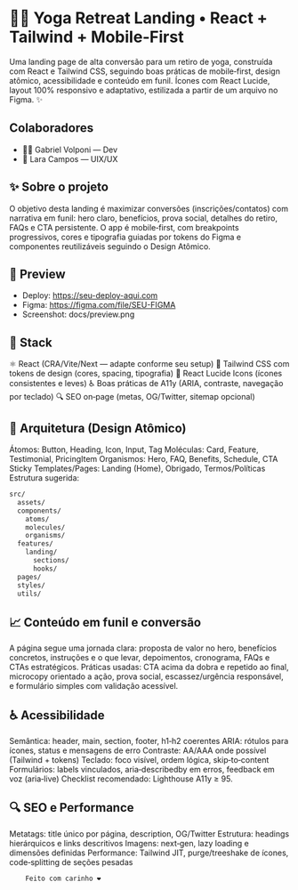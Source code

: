 # 🧘‍♀️ Yoga Retreat Landing • React + Tailwind + Mobile‑First
Uma landing page de alta conversão para um retiro de yoga, construída com React e Tailwind CSS, seguindo boas práticas de mobile‑first, design atômico, acessibilidade e conteúdo em funil. Ícones com React Lucide, layout 100% responsivo e adaptativo, estilizada a partir de um arquivo no Figma. ✨

## Colaboradores
- 👨‍💻 Gabriel Volponi — Dev
- 🎨 Lara Campos — UIX/UX

## ✨ Sobre o projeto
O objetivo desta landing é maximizar conversões (inscrições/contatos) com narrativa em funil: hero claro, benefícios, prova social, detalhes do retiro, FAQs e CTA persistente. O app é mobile‑first, com breakpoints progressivos, cores e tipografia guiadas por tokens do Figma e componentes reutilizáveis seguindo o Design Atômico.

## 📸 Preview
- Deploy: https://seu-deploy-aqui.com
- Figma: https://figma.com/file/SEU-FIGMA
- Screenshot: docs/preview.png

## 🔧 Stack
⚛️ React (CRA/Vite/Next — adapte conforme seu setup)
🎯 Tailwind CSS com tokens de design (cores, spacing, tipografia)
🧩 React Lucide Icons (ícones consistentes e leves)
♿ Boas práticas de A11y (ARIA, contraste, navegação por teclado)
🔍 SEO on‑page (metas, OG/Twitter, sitemap opcional)

## 🧩 Arquitetura (Design Atômico)
Átomos: Button, Heading, Icon, Input, Tag
Moléculas: Card, Feature, Testimonial, PricingItem
Organismos: Hero, FAQ, Benefits, Schedule, CTA Sticky
Templates/Pages: Landing (Home), Obrigado, Termos/Políticas
Estrutura sugerida:
```bash
src/
  assets/
  components/
    atoms/
    molecules/
    organisms/
  features/
    landing/
      sections/
      hooks/
  pages/
  styles/
  utils/
```
## 📈 Conteúdo em funil e conversão
A página segue uma jornada clara: proposta de valor no hero, benefícios concretos, instruções e o que levar, depoimentos, cronograma, FAQs e CTAs estratégicos. Práticas usadas: CTA acima da dobra e repetido ao final, microcopy orientado a ação, prova social, escassez/urgência responsável, e formulário simples com validação acessível.

## ♿ Acessibilidade
Semântica: header, main, section, footer, h1‑h2 coerentes
ARIA: rótulos para ícones, status e mensagens de erro
Contraste: AA/AAA onde possível (Tailwind + tokens)
Teclado: foco visível, ordem lógica, skip‑to‑content
Formulários: labels vinculados, aria‑describedby em erros, feedback em voz (aria‑live)
Checklist recomendado: Lighthouse A11y ≥ 95.

## 🔍 SEO e Performance
Metatags: title único por página, description, OG/Twitter
Estrutura: headings hierárquicos e links descritivos
Imagens: next‑gen, lazy loading e dimensões definidas
Performance: Tailwind JIT, purge/treeshake de ícones, code‑splitting de seções pesadas

```bash
    Feito com carinho ❤️
```
